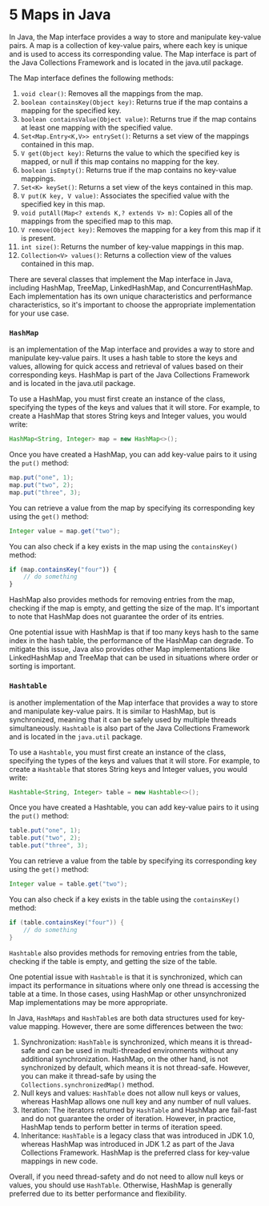 # 5 Maps in Java

In Java, the Map interface provides a way to store and manipulate key-value pairs. A map is a collection of key-value pairs, where each key is unique and is used to access its corresponding value. The Map interface is part of the Java Collections Framework and is located in the java.util package.

The Map interface defines the following methods:

1. `void clear()`: Removes all the mappings from the map.
2. `boolean containsKey(Object key)`: Returns true if the map contains a mapping for the specified key.
3. `boolean containsValue(Object value)`: Returns true if the map contains at least one mapping with the specified value.
4. `Set<Map.Entry<K,V>> entrySet()`: Returns a set view of the mappings contained in this map.
5. `V get(Object key)`: Returns the value to which the specified key is mapped, or null if this map contains no mapping for the key.
6. `boolean isEmpty()`: Returns true if the map contains no key-value mappings.
7. `Set<K> keySet()`: Returns a set view of the keys contained in this map.
8. `V put(K key, V value)`: Associates the specified value with the specified key in this map.
9. `void putAll(Map<? extends K,? extends V> m)`: Copies all of the mappings from the specified map to this map.
10. `V remove(Object key)`: Removes the mapping for a key from this map if it is present.
11. `int size()`: Returns the number of key-value mappings in this map.
12. `Collection<V> values()`: Returns a collection view of the values contained in this map.

There are several classes that implement the Map interface in Java, including HashMap, TreeMap, LinkedHashMap, and ConcurrentHashMap. Each implementation has its own unique characteristics and performance characteristics, so it's important to choose the appropriate implementation for your use case.

### `HashMap`

 is an implementation of the Map interface and provides a way to store and manipulate key-value pairs. It uses a hash table to store the keys and values, allowing for quick access and retrieval of values based on their corresponding keys. HashMap is part of the Java Collections Framework and is located in the java.util package.

To use a HashMap, you must first create an instance of the class, specifying the types of the keys and values that it will store. For example, to create a HashMap that stores String keys and Integer values, you would write:

```java
HashMap<String, Integer> map = new HashMap<>();
```

Once you have created a HashMap, you can add key-value pairs to it using the `put()`
 method:

```java
map.put("one", 1);
map.put("two", 2);
map.put("three", 3);
```

You can retrieve a value from the map by specifying its corresponding key using the `get()`
 method:

```java
Integer value = map.get("two");
```

You can also check if a key exists in the map using the `containsKey()`
 method:

```jsx
if (map.containsKey("four")) {
    // do something
}
```

HashMap also provides methods for removing entries from the map, checking if the map is empty, and getting the size of the map. It's important to note that HashMap does not guarantee the order of its entries.

One potential issue with HashMap is that if too many keys hash to the same index in the hash table, the performance of the HashMap can degrade. To mitigate this issue, Java also provides other Map implementations like LinkedHashMap and TreeMap that can be used in situations where order or sorting is important.

### `Hashtable`

 is another implementation of the Map interface that provides a way to store and manipulate key-value pairs. It is similar to HashMap, but is synchronized, meaning that it can be safely used by multiple threads simultaneously. `Hashtable` is also part of the Java Collections Framework and is located in the `java.util` package.

To use a `Hashtable`, you must first create an instance of the class, specifying the types of the keys and values that it will store. For example, to create a `Hashtable` that stores String keys and Integer values, you would write:

```java
Hashtable<String, Integer> table = new Hashtable<>();
```

Once you have created a Hashtable, you can add key-value pairs to it using the `put()`
 method:

```java
table.put("one", 1);
table.put("two", 2);
table.put("three", 3);
```

You can retrieve a value from the table by specifying its corresponding key using the `get()`
 method:

```java
Integer value = table.get("two");
```

You can also check if a key exists in the table using the `containsKey()`
 method:

```java
if (table.containsKey("four")) {
    // do something
}
```

`Hashtable` also provides methods for removing entries from the table, checking if the table is empty, and getting the size of the table.

One potential issue with `Hashtable` is that it is synchronized, which can impact its performance in situations where only one thread is accessing the table at a time. In those cases, using HashMap or other unsynchronized Map implementations may be more appropriate.

In Java, `HashMaps` and `HashTable`s are both data structures used for key-value mapping. However, there are some differences between the two:

1. Synchronization: `HashTable` is synchronized, which means it is thread-safe and can be used in multi-threaded environments without any additional synchronization. HashMap, on the other hand, is not synchronized by default, which means it is not thread-safe. However, you can make it thread-safe by using the `Collections.synchronizedMap()` method.
2. Null keys and values: `HashTable` does not allow null keys or values, whereas HashMap allows one null key and any number of null values.
3. Iteration: The iterators returned by `HashTable` and HashMap are fail-fast and do not guarantee the order of iteration. However, in practice, HashMap tends to perform better in terms of iteration speed.
4. Inheritance: `HashTable` is a legacy class that was introduced in JDK 1.0, whereas HashMap was introduced in JDK 1.2 as part of the Java Collections Framework. HashMap is the preferred class for key-value mappings in new code.

Overall, if you need thread-safety and do not need to allow null keys or values, you should use `HashTable`. Otherwise, HashMap is generally preferred due to its better performance and flexibility.